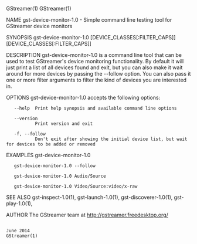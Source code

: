 GStreamer(1)                                                                                                                                                                              GStreamer(1)

NAME
       gst-device-monitor-1.0 - Simple command line testing tool for GStreamer device monitors

SYNOPSIS
       gst-device-monitor-1.0 [DEVICE_CLASSES[:FILTER_CAPS]] [DEVICE_CLASSES[:FILTER_CAPS]]

DESCRIPTION
       gst-device-monitor-1.0 is a command line tool that can be used to test GStreamer's device monitoring functionality. By default it will just print a list of all devices found and exit, but you
       can also make it wait around for more devices by passing the --follow option. You can also pass it one or more filter arguments to filter the kind of devices you are interested in.

OPTIONS
       gst-device-monitor-1.0 accepts the following options:

       --help  Print help synopsis and available command line options

       --version
               Print version and exit

       -f, --follow
               Don't exit after showing the initial device list, but wait for devices to be added or removed

EXAMPLES
       gst-device-monitor-1.0

       gst-device-monitor-1.0 --follow

       gst-device-monitor-1.0 Audio/Source

       gst-device-monitor-1.0 Video/Source:video/x-raw

SEE ALSO
       gst-inspect-1.0(1), gst-launch-1.0(1), gst-discoverer-1.0(1), gst-play-1.0(1),

AUTHOR
       The GStreamer team at http://gstreamer.freedesktop.org/

                                                                                               June 2014                                                                                  GStreamer(1)
